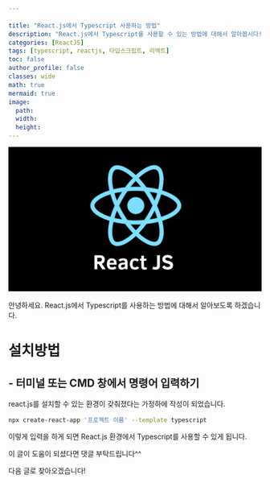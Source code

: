 ```yaml
---

title: "React.js에서 Typescript 사용하는 방법"
description: "React.js에서 Typescript를 사용할 수 있는 방법에 대해서 알아봅시다!"
categories: [ReactJS]
tags: [typescript, reactjs, 타입스크립트, 리액트]
toc: false
author_profile: false
classes: wide
math: true
mermaid: true
image:
  path: 
  width: 
  height:
---
```


![](/assets/img/etc/reactjs.png)

안녕하세요. React.js에서 Typescript를 사용하는 방법에 대해서 알아보도록 하겠습니다.

# 설치방법

## - 터미널 또는 CMD 창에서 명령어 입력하기

react.js를 설치할 수 있는 환경이 갖춰졌다는 가정하에 작성이 되었습니다.

```bash
npx create-react-app '프로젝트 이름' --template typescript
```

이렇게 입력을 하게 되면 React.js 환경에서 Typescript를 사용할 수 있게 됩니다.

이 글이 도움이 되셨다면 댓글 부탁드립니다^^

다음 글로 찾아오겠습니다!
